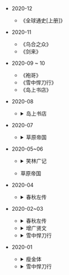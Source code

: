 - 2020-12

  * 《全球通史[上册]》

- 2020-11

  * 《乌合之众》
  * 《剑来》

- 2020-09 ~ 10

  * 《袍哥》
  * 《雪中悍刀行》
  * 《岛上书店》

- 2020-08
 
  * <details>
    <summary>岛上书店</summary>
  
     - 生活中每一桩糟糕的事,几乎都是时机不当的结果.每件好事,都是时机恰到好处的结果.
    </details>

- 2020-07
 
  * <details>
    <summary>草原帝国</summary>
  
     - 杀与伐,征与战,兴衰交替,岁月轮回。
    </details>

- 2020-05~06

  * <details>
    <summary>笑林广记</summary>
  
     - 初从文，三年不中；后习武，校场发一矢，中鼓吏，逐之出；遂学医，有所成。自撰一良方，服之，卒。
    </details>
    
  * 草原帝国
  
- 2020-04
  
  * <details>
    <summary>春秋左传</summary>
  
     - 人谁无过？过而能改，善莫大焉。
     - 以乱平乱，何治之有？
     - 弈者举棋不定，不胜其耦。
     - ‘言以足志，文以足言。’不言，谁知其志？言之无文，行而不远。
    </details>


- 2020-02~03
  
  * <details>
    <summary>春秋左传</summary>
  
    - 凡师有钟鼓曰伐，无曰侵，轻曰袭。
    - 居安思危，思则有备，有备无患。
    </details>
    
  * <details>
    <summary>增广贤文</summary>
  
    - 力微休负重，言轻莫劝人。无钱休入众，遭难莫寻亲。平生莫作皱眉事，世上应无切齿人。士者国之宝，儒为席上珍。
    </details>
  
  * <details>
    <summary>雪中悍刀行</summary>
  
    - 徐北枳摇了摇头，不去举杯，神情顿了一顿，竟是隐约有哭腔，自言自语：“对，我不喝酒，便不知酒滋味。”
    </details>


- 2020-01
  
  * <details>
    <summary>瘦金体</summary>
  
    - 特点：内紧外松、上轻下重、左紧右松、上紧下松。
    - 选笔：宋徽宗用笔，长锋狼毫勾线笔。中性笔。
    - 临帖：《宋徽宗真书千字文》。楷书写成，行书笔意少，便于对字体对把握。
    </details>

  
  * <details>
    <summary>雪中悍刀行</summary>
  
    - 王维学痴痴道：“好一个山渐青了。”
    - 偶尔询问几句，附和几句，捧场几句，相谈甚欢。
    - 将军白头怕新甲，美人迟暮畏铜镜。
    </details>
